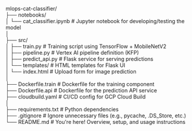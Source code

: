 mlops-cat-classifier/ <br>
├── notebooks/ <br>
│ └── cat_classifier.ipynb # Jupyter notebook for developing/testing the model <br>
│ <br>
├── src/ <br>
│ ├── train.py # Training script using TensorFlow + MobileNetV2 <br>
│ ├── pipeline.py # Vertex AI pipeline definition (KFP) <br>
│ ├── predict_api.py              # Flask service for serving predictions <br>
│ └── templates/                  # HTML templates for Flask UI <br>
│     └── index.html              # Upload form for image prediction <br>
│ <br>
├── Dockerfile.train # Dockerfile for the training component <br>
├── Dockerfile.api # Dockerfile for the prediction API service <br>
├── cloudbuild.yaml # CI/CD config for GCP Cloud Build <br>
│ <br>
├── requirements.txt # Python dependencies <br>
├── .gitignore # Ignore unnecessary files (e.g., pycache, .DS_Store, etc.) <br>
└── README.md # You're here! Overview, setup, and usage instructions <br>
